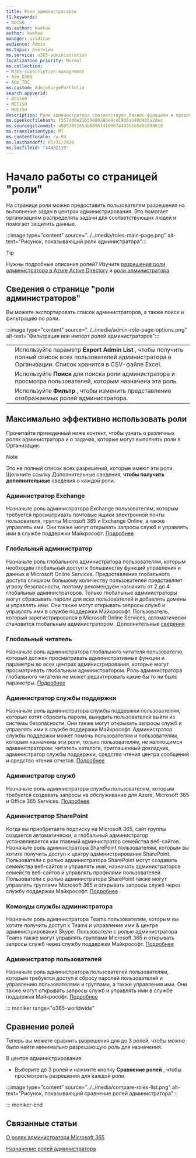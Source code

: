 ```yaml
---
title: Роли администраторов
f1.keywords:
- NOCSH
ms.author: kwekua
author: kwekua
manager: svidican
audience: Admin
ms.topic: overview
ms.service: o365-administration
localization_priority: Normal
ms.collection:
- M365-subscription-management
- Adm_O365
- Adm_TOC
ms.custom: AdminSurgePortfolio
search.appverid:
- BCS160
- MET150
- MOE150
description: Роли администратора соответствуют бизнес-функциям и предоставляют разрешения на выполнение определенных задач в Центре администрирования. Например, администратор служб создает запросы в службу поддержки Майкрософт.
ms.openlocfilehash: f557d00e21659880a96e4cd1936ab40d4b5a2dec
ms.sourcegitcommit: a005395165db8896f4109674443b5e5e9209861d
ms.translationtype: MT
ms.contentlocale: ru-RU
ms.lasthandoff: 05/31/2020
ms.locfileid: "44432115"
---
```

# <a name="get-started-with-the-roles-page"></a>Начало работы со страницей "роли"

На странице роли можно предоставить пользователям разрешения на выполнение задач в центрах администрирования. Это помогает организациям распределять задачи для соответствующих людей и помогает защитить данные.

:::image type="content" source="../../media/roles-main-page.png" alt-text="Рисунок, показывающий роли администратора":::

> [!TIP]
> Нужны подробные описания ролей? Изучите [разрешения роли администратора в Azure Active Directory](https://docs.microsoft.com/azure/active-directory/users-groups-roles/directory-assign-admin-roles#available-roles) и [роли администратора](https://docs.microsoft.com/office365/admin/add-users/about-admin-roles).

## <a name="about-the-admin-roles-page"></a>Сведения о странице "роли администраторов"

Вы можете экспортировать список администраторов, а также поиск и фильтрацию по роли.

:::image type="content" source="../../media/admin-role-page-options.png" alt-text="Фильтрация или импорт ролей администраторов":::

|||
|:-----|:-----|
|  <br/> |Используйте параметр **Export Admin List** , чтобы получить полный список всех пользователей администратора в Организации. Список хранится в CSV-файле Excel.   <br/> |
|  <br/> |Используйте **Поиск** для поиска роли администратора и просмотра пользователей, которым назначена эта роль.   <br/> |
|  <br/> |Используйте **Фильтр** , чтобы изменить представление отображаемых ролей администратора.   <br/> |

## <a name="get-the-most-out-of-the-roles"></a>Максимально эффективно использовать роли

Прочитайте приведенный ниже контент, чтобы узнать о различных ролях администратора и о задачах, которые могут выполнять роли в Организации.

> [!NOTE]
Это не полный список всех разрешений, которые имеют эти роли. Щелкните ссылку Дополнительные сведения, **чтобы получить дополнительные** сведения о каждой роли.

### <a name="exchange-admin"></a>Администратор Exchange

Назначьте роль администратора Exchange пользователям, которым требуется просматривать почтовые ящики электронной почты пользователя, группы Microsoft 365 и Exchange Online, а также управлять ими. Они также могут открывать запросы служб и управлять ими в службе поддержки Майкрософт. [Подробнее](https://docs.microsoft.com/office365/admin/add-users/about-exchange-online-admin-role)

### <a name="global-admin"></a>Глобальный администратор

Назначьте роль глобального администратора пользователям, которым необходим глобальный доступ к большинству функций управления и данных в Microsoft Online Services. Предоставление глобального доступа слишком большому количеству пользователей представляет угрозу безопасности, поэтому рекомендуем назначить от 2 до 4 глобальных администраторов. Только глобальные администраторы могут сбрасывать пароли для всех пользователей и добавлять домены и управлять ими. Они также могут открывать запросы служб и управлять ими в службе поддержки Майкрософт. Пользователь, который зарегистрировался в Microsoft Online Services, автоматически становится глобальным администратором. Дополнительные [сведения](https://docs.microsoft.com/office365/admin/add-users/about-admin-roles#roles-available-in-the-microsoft-365-admin-center)

### <a name="global-reader"></a>Глобальный читатель

Назначьте роль администратора глобального читателя пользователю, который должен просматривать административные функции и параметры во всех центрах администрирования, которые могут просматривать глобальным администратором. Роль администратора глобального читателя не может редактировать какие бы то ни было параметры. [Подробнее](https://docs.microsoft.com/office365/admin/add-users/about-admin-roles#roles-available-in-the-microsoft-365-admin-center)

### <a name="helpdesk-admin"></a>Администратор службы поддержки

Назначьте роль администратора службы поддержки пользователям, которые хотят сбросить пароли, вынудить пользователей выйти из системы безопасности. Они также могут открывать запросы служб и управлять ими в службе поддержки Майкрософт. Администратор службы поддержки может помочь пользователям и пользователям, которым назначены эти роли, только пользователям, не являющимся администратором: читатель каталога, приглашенный докладчик, администратор службы поддержки, средство чтения центра сообщений и средство чтения отчетов. [Подробнее](https://docs.microsoft.com/office365/admin/add-users/about-admin-roles#roles-available-in-the-microsoft-365-admin-center)

### <a name="service-admin"></a>Администратор служб

Назначьте роль администратора службы пользователям, которым требуется создавать запросы на обслуживание для Azure, Microsoft 365 и Office 365 Services. [Подробнее](https://docs.microsoft.com/office365/admin/add-users/about-admin-roles#roles-available-in-the-microsoft-365-admin-center)

### <a name="sharepoint-admin"></a>Администратор SharePoint

Когда вы приобретаете подписку на Microsoft 365, сайт группы создается автоматически, а глобальный администратор устанавливается как главный администратор семейства веб-сайтов. Назначьте роль администратора SharePoint пользователям, которым вы хотите получить доступ к центру администрирования SharePoint. Пользователи с ролью администратора SharePoint могут создавать семейства веб-сайтов и управлять ими, назначать администраторов семейств веб-сайтов и управлять профилями пользователей. Пользователи с ролью администратора SharePoint также могут управлять группами Microsoft 365 и открывать запросы служб через службу поддержки Майкрософт. [Подробнее](https://docs.microsoft.com/sharepoint/sharepoint-admin-role)

### <a name="teams-service-admin"></a>Команды службы администратора

Назначьте роль администратора Teams пользователям, которым вы хотите получить доступ к Teams и управление ими & центре администрирования Skype. Пользователи с ролью администратора Teams также могут управлять группами Microsoft 365 и открывать запросы служб через службу поддержки Майкрософт. [Подробнее](https://docs.microsoft.com/MicrosoftTeams/using-admin-roles)

### <a name="user-admin"></a>Администратор пользователей

Назначьте роль администратора пользователей пользователям, которым требуется доступ к сбросу паролей пользователей и управлению пользователями и группами, а также управления ими. Они также могут открывать запросы служб и управлять ими в службе поддержки Майкрософт. [Подробнее](https://docs.microsoft.com/office365/admin/add-users/about-admin-roles#roles-available-in-the-microsoft-365-admin-center)

::: moniker range="o365-worldwide"

## <a name="compare-roles"></a>Сравнение ролей

Теперь вы можете сравнить разрешения для до 3 ролей, чтобы можно было найти минимально разрешающую роль для назначения.

В центре администрирования:

- Выберите до 3 ролей и нажмите кнопку **Сравнение ролей** , чтобы просмотреть разрешения для каждой роли.

:::image type="content" source="../../media/compare-roles-list.png" alt-text="Рисунок, показывающий сравнение ролей администратора":::

::: moniker-end

## <a name="related-topics"></a>Связанные статьи

[О ролях администратора Microsoft 365](about-admin-roles.md)

[Назначение ролей администратора](assign-admin-roles.md)